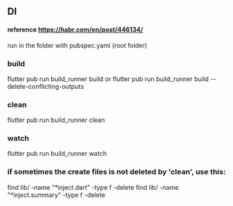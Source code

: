 ## DI 
#### reference https://habr.com/en/post/446134/
run in the folder with pubspec.yaml (root folder)

### build
flutter pub run build_runner build
or 
flutter pub run build_runner build --delete-conflicting-outputs

### clean
flutter pub run build_runner clean

### watch
flutter pub run build_runner watch 

### if sometimes the create files is not deleted by 'clean', use this:
find lib/ -name "*inject.dart" -type f -delete
find lib/ -name "*inject.summary" -type f -delete